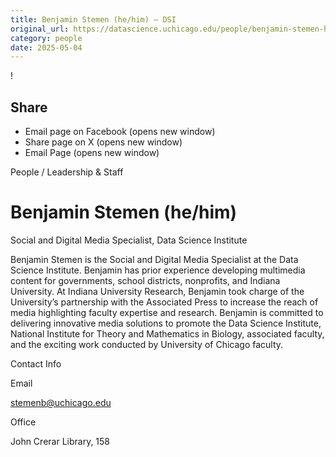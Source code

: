 ```yaml
---
title: Benjamin Stemen (he/him) – DSI
original_url: https://datascience.uchicago.edu/people/benjamin-stemen-he-him
category: people
date: 2025-05-04
---
```


<!-- Table-like structure detected -->

!

## Share

* Email page on Facebook (opens new window)
* Share page on X (opens new window)
* Email Page (opens new window)

<!-- Table-like structure detected -->

People / Leadership & Staff

# Benjamin Stemen (he/him)

Social and Digital Media Specialist, Data Science Institute

Benjamin Stemen is the Social and Digital Media Specialist at the Data Science Institute. Benjamin has prior experience developing multimedia content for governments, school districts, nonprofits, and Indiana University. At Indiana University Research, Benjamin took charge of the University’s partnership with the Associated Press to increase the reach of media highlighting faculty expertise and research. Benjamin is committed to delivering innovative media solutions to promote the Data Science Institute, National Institute for Theory and Mathematics in Biology, associated faculty, and the exciting work conducted by University of Chicago faculty.

Contact Info

Email

[stemenb@uchicago.edu](mailto:stemenb@uchicago.edu)

Office

John Crerar Library, 158